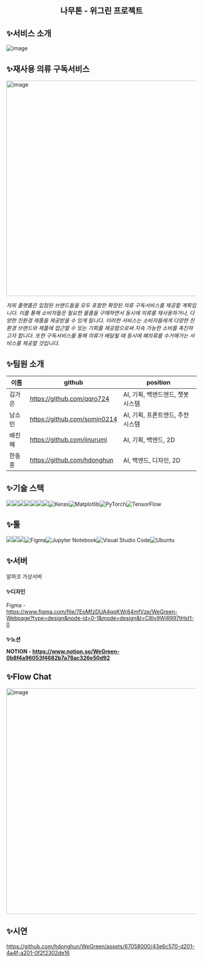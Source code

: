 <h2>
<div align="center"> 나무톤 - 위그린 프로젝트
</div>
</h2>


<h2>✨서비스 소개</h2>

![image](https://github.com/hdonghun/WeGreen/assets/67058000/2be82423-fcc0-4bb3-9e35-98db64aa62ad)




<h2>✨재사용 의류 구독서비스</h2>
<img width="569" alt="image" src="https://github.com/hdonghun/WeGreen/assets/67058000/fe7f7f1b-9e99-4660-89d2-3391c85e4f99">

*저희 플랫폼은 입점된 브랜드들을 모두 포함한 확장된 의류 구독서비스를 제공할 계획입니다. 이를 통해 소비자들은 필요한 물품을 구매하면서 동시에 의류를 재사용하거나, 다양한 친환경 제품을 제공받을 수 있게 됩니다. 이러한 서비스는 소비자들에게 다양한 친환경 브랜드와 제품에 접근할 수 있는 기회를 제공함으로써 지속 가능한 소비를 촉진하고자 합니다. 또한 구독서비스를 통해 의류가 배달될 때 동시에 폐의류를 수거해가는 서비스를 제공할 것입니다.*


<h2>✨팀원 소개</h2>

|이름|github|position|
|------|---|---|
|김가은|https://github.com/qqro724|AI, 기획, 백엔드엔드, 챗봇시스템|
|남소민|https://github.com/somin0214|AI, 기획, 프론트엔드, 추천시스템|
|배진혜|https://github.com/jinurumi|AI, 기획, 백엔드, 2D|
|한동훈|https://github.com/hdonghun|AI, 백엔드, 디자인, 2D|

<h2>✨기술 스택</h2>

<img src="https://img.shields.io/badge/python-3776AB?style=for-the-badge&logo=python&logoColor=white"><img src="https://img.shields.io/badge/flask-000000?style=for-the-badge&logo=flask&logoColor=white"><img src="https://img.shields.io/badge/mysql-4479A1?style=for-the-badge&logo=mysql&logoColor=white"><img src="https://img.shields.io/badge/html5-E34F26?style=for-the-badge&logo=html5&logoColor=white"><img src="https://img.shields.io/badge/css-1572B6?style=for-the-badge&logo=css3&logoColor=white"><img src="https://img.shields.io/badge/javascript-F7DF1E?style=for-the-badge&logo=javascript&logoColor=black"><img src="https://img.shields.io/badge/linux-FCC624?style=for-the-badge&logo=linux&logoColor=black">![Keras](https://img.shields.io/badge/Keras-%23D00000.svg?style=for-the-badge&logo=Keras&logoColor=white)![Matplotlib](https://img.shields.io/badge/Matplotlib-%23ffffff.svg?style=for-the-badge&logo=Matplotlib&logoColor=black)![PyTorch](https://img.shields.io/badge/PyTorch-%23EE4C2C.svg?style=for-the-badge&logo=PyTorch&logoColor=white)![TensorFlow](https://img.shields.io/badge/TensorFlow-%23FF6F00.svg?style=for-the-badge&logo=TensorFlow&logoColor=white)

<h2>✨툴</h2>

<img src="https://img.shields.io/badge/GitHub-181717?style=for-the-badge&logo=GitHub&logoColor=white"><img src="https://img.shields.io/badge/Notion-000000?style=for-the-badge&logo=Notion&logoColor=white"><img src="https://img.shields.io/badge/Slack-4A154B?style=for-the-badge&logo=Slack&logoColor=white">![Figma](https://img.shields.io/badge/figma-%23F24E1E.svg?style=for-the-badge&logo=figma&logoColor=white)![Jupyter Notebook](https://img.shields.io/badge/jupyter-%23FA0F00.svg?style=for-the-badge&logo=jupyter&logoColor=white)![Visual Studio Code](https://img.shields.io/badge/Visual%20Studio%20Code-0078d7.svg?style=for-the-badge&logo=visual-studio-code&logoColor=white)![Ubuntu](https://img.shields.io/badge/Ubuntu-E95420?style=for-the-badge&logo=ubuntu&logoColor=white)

<h2>✨서버</h2>
알파코 가상서버


<h4>✨디자인</h4>

Figma - https://www.figma.com/file/7EoMfzDUA4qpKWr84mfVze/WeGreen-Webpage?type=design&node-id=0-1&mode=design&t=C8Iv9WiR997tHst1-0


<h4>✨노션</<h4>

NOTION - https://www.notion.so/WeGreen-0b8f4a96053f4682b7a78ac326e50d92


<h2>✨Flow Chat</h2>
<img width="596" alt="image" src="https://github.com/hdonghun/WeGreen/assets/67058000/d8ddfaa8-0998-4d26-b0c4-030ee41aaddb">

<h2>✨시연</h2>

https://github.com/hdonghun/WeGreen/assets/67058000/43e6c570-d201-4a4f-a201-0f2f2302de16


